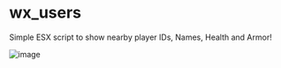 # wx_users
Simple ESX script to show nearby player IDs, Names, Health and Armor!

![image](https://user-images.githubusercontent.com/76164598/236564124-9e3be3d1-9ff8-41d5-bbb7-77b3ba539fce.png)
